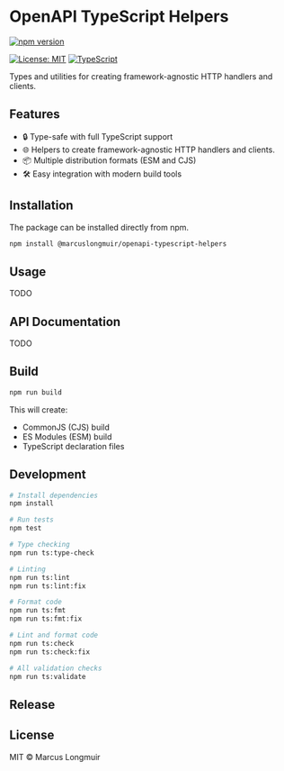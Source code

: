 # OpenAPI TypeScript Helpers

[![npm version](https://img.shields.io/npm/v/@marcuslongmuir/openapi-typescript-helpers.svg)](https://www.npmjs.com/package/@marcuslongmuir/openapi-typescript-helpers)
<!-- [![Build Status](https://github.com/<TODO>/workflows/ci.yaml/badge.svg)](https://github.com/<TODO>/actions) -->
[![License: MIT](https://img.shields.io/badge/License-MIT-yellow.svg)](https://opensource.org/licenses/MIT)
[![TypeScript](https://img.shields.io/badge/TypeScript-5.7-blue.svg)](https://www.typescriptlang.org/)

Types and utilities for creating framework-agnostic HTTP handlers and clients.

## Features

- 🔒 Type-safe with full TypeScript support
- 🌐 Helpers to create framework-agnostic HTTP handlers and clients.
- 📦 Multiple distribution formats (ESM and CJS)
- 🛠️ Easy integration with modern build tools

## Installation

The package can be installed directly from npm.

```bash
npm install @marcuslongmuir/openapi-typescript-helpers
```

## Usage

TODO

## API Documentation

TODO

## Build

```bash
npm run build
```

This will create:
- CommonJS (CJS) build
- ES Modules (ESM) build
- TypeScript declaration files

## Development

```bash
# Install dependencies
npm install

# Run tests
npm test

# Type checking
npm run ts:type-check

# Linting
npm run ts:lint
npm run ts:lint:fix

# Format code
npm run ts:fmt
npm run ts:fmt:fix

# Lint and format code
npm run ts:check
npm run ts:check:fix

# All validation checks
npm run ts:validate
```

## Release

<!-- TODO:

The GitHub Actions workflow will automatically publish the package to npm when a new release is created.

```bash
npm version <patch|minor|major>
git push --atomic origin main <version>
```
-->

## License

MIT © Marcus Longmuir
